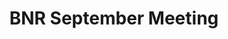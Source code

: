 ---
title : "BNR September Meeting"
subtitle :
params:
  event_date : "September 12th"
  event_time : "5:30 PM - 7:00 PM"
  event_location : "Phoenix Insurance Office"
  event_address : "5100 Westheimer, Houston, TX" 
  event_special: 
  tags:
---